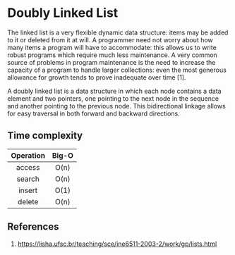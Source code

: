 # Doubly Linked List

The linked list is a very flexible dynamic data structure: items may be added to it or deleted from it at will. A programmer need not worry about how many items a program will have to accommodate: this allows us to write robust programs which require much less maintenance. A very common source of problems in program maintenance is the need to increase the capacity of a program to handle larger collections: even the most generous allowance for growth tends to prove inadequate over time [1].

A doubly linked list is a data structure in which each node contains a data element and two pointers, one pointing to the next node in the sequence and another pointing to the previous node. This bidirectional linkage allows for easy traversal in both forward and backward directions.


## Time complexity
| Operation | Big-O |
| :---: | :---: |
| access | O(n) |
| search | O(n) |
| insert | O(1) |
| delete | O(n) |


## References
1. https://lisha.ufsc.br/teaching/sce/ine6511-2003-2/work/gp/lists.html
